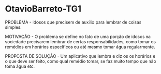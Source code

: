 # OtavioBarreto-TG1

PROBLEMA - Idosos que precisem de auxílio para lembrar de coisas simples.

MOTIVAÇÃO - O problema se define no fato de uma porção de idosos na sociedade precisarem lembrar de certas responsabilidades, como tomar os remédios em horários específicos ou até mesmo tomar água regularmente.

PROPOSTA DE SOLUÇÃO - Um aplicativo que lembra e diz os os horários e o que deve ser feito, como qual remédio tomar, se faz muito tempo que não toma água etc.
